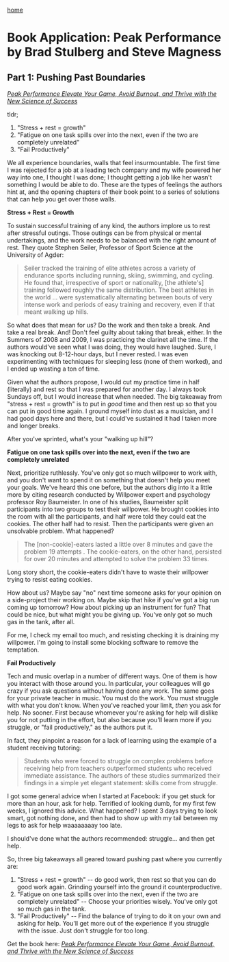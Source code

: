 <a href="https://drews.tips">home</a>

# Book Application: Peak Performance by Brad Stulberg and Steve Magness
## Part 1: Pushing Past Boundaries

<a href="#" onclick="return false;">_Peak Performance
Elevate Your Game, Avoid Burnout, and Thrive with the New Science of Success_</a>

tldr;

1. "Stress + rest = growth"
2. "Fatigue on one task spills over into the next, even if the two are
completely unrelated"
3. "Fail Productively"

We all experience boundaries, walls that feel insurmountable. The first time I
was rejected for a job at a leading tech company and my wife powered her way
into one, I thought I was done; I thought getting a job like her wasn't something
I would be able to do. These are the types of feelings the authors hint at, and
the opening chapters of their book point to a series of solutions that can help
you get over those walls.

**Stress + Rest = Growth**

To sustain successful training of any kind, the authors implore us to rest after
stressful outings. Those outings can be from
physical or mental undertakings, and the work needs to be balanced with the right
amount of rest. They quote Stephen Seiler, Professor of Sport Science at the
University of Agder:

> Seiler tracked the training of elite athletes across a variety of endurance
sports including running, skiing, swimming, and cycling. He found that,
irrespective of sport or nationality, [the athlete's] training followed roughly the same
distribution. The best athletes in the world ... were systematically alternating
between bouts of very intense work and periods of easy training and recovery,
even if that meant walking up hills.

So what does that mean for us? Do the work and then take a break. And take a
real break. And! Don't feel guilty about taking that break, either. In the
Summers of 2008 and 2009, I was practicing the clarinet all the time. If the
authors would've seen what I was doing, they would have laughed. Sure, I was
knocking out 8-12-hour days, but I never rested. I was even experimenting with
techniques for sleeping less (none of them worked), and I ended up wasting a ton
of time.

Given what the authors propose, I would cut my practice time in half (literally)
and rest so that I was prepared for another day. I always took Sundays off, but
I would increase that when needed. The big takeaway from "stress + rest = growth"
is to put in _good_ time and then rest up so that you can put in good time again.
I ground myself into dust as a musician, and I had good days here and there, but
I could've sustained it had I taken more and longer breaks.

After you've sprinted, what's your "walking up hill"?

**Fatigue on one task spills over into the next, even if the two are
completely unrelated**

Next, prioritize ruthlessly. You've only got so much willpower to work with, and
you don't want to spend it on something that doesn't help you meet your goals.
We've heard this one before, but the authors dig
into it a little more by citing research conducted by Willpower expert and
psychology professor Roy Baumeister. In one of his studies, Baumeister split
participants into two groups to test their willpower. He brought cookies into the
room with all the participants, and half were told they could eat the cookies.
The other half had to resist. Then the participants were given an unsolvable
problem. What happened?

> The [non-cookie]-eaters lasted a little over 8 minutes and gave the problem
19 attempts . The cookie-eaters, on the other hand, persisted for over 20
minutes and attempted to solve the problem 33 times.

Long story short, the cookie-eaters didn't have to waste
their willpower trying to resist eating cookies.

How about us? Maybe say "no" next time someone asks for your opinion on a
side-project their working on. Maybe skip that hike if you've got a big run
coming up tomorrow? How about picking up an instrument for fun? That could be
nice, but what might you be giving up. You've only got so much gas in the tank,
after all.

For me, I check my email too much, and resisting checking it is draining my
willpower. I'm going to install some blocking software to remove the temptation.

**Fail Productively**

Tech and music overlap in a number of different ways. One of them is how you
interact with those around you. In particular, your colleagues will go crazy if
you ask questions without having done any work. The same goes for your private
teacher in music. You must do the work. You must struggle with what you don't
know. When you've reached your limit, _then_ you ask for help. No sooner. First
because whomever you're asking for help will dislike you for not putting in the
effort, but also because you'll learn more if you struggle, or "fail
productively," as the authors put it.

In fact, they pinpoint a reason for a lack of learning using the example of a
student receiving tutoring:

> Students who were forced to struggle on complex problems before receiving help
from teachers outperformed students who received immediate assistance. The
authors of these studies summarized their findings in a simple yet elegant
statement: skills come from struggle.

I got some general advice when I started at Facebook: if you get stuck for more
than an hour, ask for help. Terrified of looking dumb, for my first few weeks,
I ignored this advice. What happened? I spent 3 days trying to look smart, got
nothing done, and then had to show up with my tail between my legs to ask for
help waaaaaaaay too late.

I should've done what the authors recommended: struggle... and then get help.

So, three big takeaways all geared toward pushing past where you currently are:
1. "Stress + rest = growth" -- do good work, then rest so that you can do good
work again. Grinding yourself into the ground it counterproductive.
2. "Fatigue on one task spills over into the next, even if the two are
completely unrelated" -- Choose your priorities wisely. You've only got so much
gas in the tank.
3. "Fail Productively" -- Find the balance of trying to do it on your own and
asking for help. You'll get more out of the experience if you struggle with the
issue. Just don't struggle for too long.

Get the book here: <a href="#" onclick="return false;">_Peak Performance
Elevate Your Game, Avoid Burnout, and Thrive with the New Science of Success_</a>
